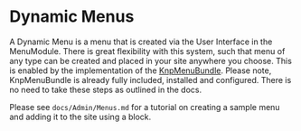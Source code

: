 Dynamic Menus
=============

A Dynamic Menu is a menu that is created via the User Interface in the MenuModule. There is 
great flexibility with this system, such that menu of any type can be created and placed in your
site anywhere you choose. This is enabled by the implementation of the
[KnpMenuBundle](http://symfony.com/doc/master/bundles/KnpMenuBundle/index.html). Please note, 
KnpMenuBundle is already fully included, installed and configured. There is no need to take these
steps as outlined in the docs.

Please see `docs/Admin/Menus.md` for a tutorial on creating a sample menu and adding it to the site
using a block.
